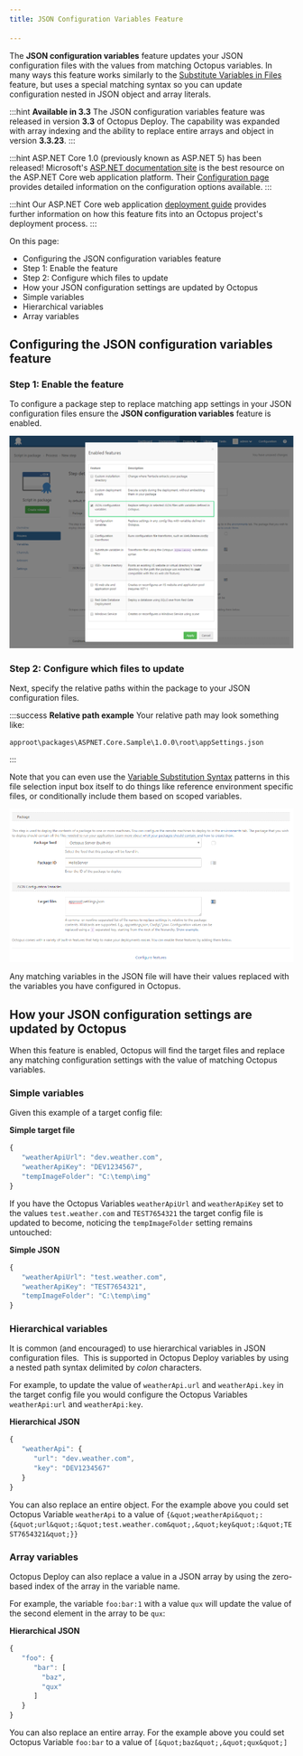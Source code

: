 ```yaml
---
title: JSON Configuration Variables Feature

---
```



The **JSON configuration variables** feature updates your JSON configuration files with the values from matching Octopus variables. In many ways this feature works similarly to the [Substitute Variables in Files](/docs/deploying-applications/substitute-variables-in-files.md) feature, but uses a special matching syntax so you can update configuration nested in JSON object and array literals.

:::hint
**Available in 3.3**
The JSON configuration variables feature was released in version **3.3** of Octopus Deploy. The capability was expanded with array indexing and the ability to replace entire arrays and object in version **3.3.23**.
:::

:::hint
ASP.NET Core 1.0 (previously known as ASP.NET 5) has been released! Microsoft's [ASP.NET documentation site](http://docs.asp.net/) is the best resource on the ASP.NET Core web application platform. Their [Configuration page](http://docs.asp.net/en/latest/fundamentals/configuration.html) provides detailed information on the configuration options available.
:::

:::hint
Our ASP.NET Core web application [deployment guide](/docs/guides/deploying-asp.net-core-web-applications/index.md) provides further information on how this feature fits into an Octopus project's deployment process.
:::


On this page:


- Configuring the JSON configuration variables feature
 - Step 1: Enable the feature
 - Step 2: Configure which files to update
- How your JSON configuration settings are updated by Octopus
 - Simple variables
 - Hierarchical variables
 - Array variables

## Configuring the JSON configuration variables feature

### Step 1: Enable the feature


To configure a package step to replace matching app settings in your JSON configuration files ensure the **JSON configuration variables** feature is enabled.


![](/docs/images/3702943/5275653.png)

### Step 2: Configure which files to update


Next, specify the relative paths within the package to your JSON configuration files.

:::success
**Relative path example**
Your relative path may look something like:

```
approot\packages\ASPNET.Core.Sample\1.0.0\root\appSettings.json
```
:::


Note that you can even use the [Variable Substitution Syntax](/docs/reference/variable-substitution-syntax.md) patterns in this file selection input box itself to do things like reference environment specific files, or conditionally include them based on scoped variables.


![](/docs/images/3702943/5275654.png)


Any matching variables in the JSON file will have their values replaced with the variables you have configured in Octopus.

## How your JSON configuration settings are updated by Octopus


When this feature is enabled, Octopus will find the target files and replace any matching configuration settings with the value of matching Octopus variables.

### Simple variables


Given this example of a target config file:

**Simple target file**

```js
{
   "weatherApiUrl": "dev.weather.com",
   "weatherApiKey": "DEV1234567",
   "tempImageFolder": "C:\temp\img"
}
```


If you have the Octopus Variables `weatherApiUrl` and `weatherApiKey` set to the values `test.weather.com` and `TEST7654321` the target config file is updated to become, noticing the `tempImageFolder` setting remains untouched:

**Simple JSON**

```js
{
   "weatherApiUrl": "test.weather.com",
   "weatherApiKey": "TEST7654321",
   "tempImageFolder": "C:\temp\img"
}
```

### Hierarchical variables


It is common (and encouraged) to use hierarchical variables in JSON configuration files.  This is supported in Octopus Deploy variables by using a nested path syntax delimited by *colon* characters.


For example, to update the value of `weatherApi.url` and `weatherApi.key` in the target config file you would configure the Octopus Variables `weatherApi:url` and `weatherApi:key`.

**Hierarchical JSON**

```js
{
   "weatherApi": {
      "url": "dev.weather.com",
      "key": "DEV1234567"
   }
}
```


You can also replace an entire object. For the example above you could set Octopus Variable `weatherApi` to a value of `{&quot;weatherApi&quot;:{&quot;url&quot;:&quot;test.weather.com&quot;,&quot;key&quot;:&quot;TEST7654321&quot;}}`

### Array variables


Octopus Deploy can also replace a value in a JSON array by using the zero-based index of the array in the variable name.


For example, the variable `foo:bar:1` with a value `qux` will update the value of the second element in the array to be `qux`:

**Hierarchical JSON**

```js
{
   "foo": {
      "bar": [
		"baz",
		"qux"
	  ]
   }
}
```


You can also replace an entire array. For the example above you could set Octopus Variable `foo:bar` to a value of `[&quot;baz&quot;,&quot;qux&quot;]`
